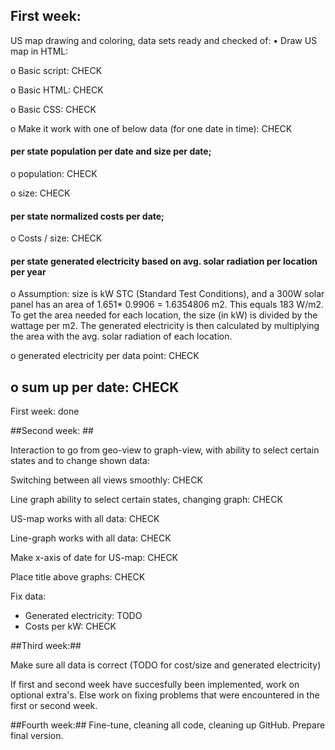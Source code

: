 ## First week: ##
US map drawing and coloring, data sets ready and checked of:
  •	Draw US map in HTML:
  
  o	Basic script: CHECK
  
  o	Basic HTML: CHECK
  
  o	Basic CSS: CHECK
  
  o	Make it work with one of below data (for one date in time): CHECK
  
#### per state population per date and size per date; 
  o	population: CHECK
  
  o	size: CHECK
  
####	per state normalized costs per date; ####
  o	Costs / size: CHECK
####	per state generated electricity based on avg. solar radiation per location per year ####
    
  o	Assumption: size is kW STC (Standard Test Conditions), and a 300W solar panel has an area of 1.651* 0.9906 = 1.6354806 m2. This equals 183 W/m2.  To get the area needed for each location, the size (in kW) is divided by the wattage per m2. The generated electricity is then calculated by multiplying the area with the avg. solar radiation of each location. 

  o	generated electricity per data point: CHECK

  o	sum up per date: CHECK
  -----
  First week: done
  
##Second week: ##

Interaction to go from geo-view to graph-view, with ability to select certain states and to change shown data:

Switching between all views smoothly: CHECK

Line graph ability to select certain states, changing graph: CHECK

US-map works with all data: CHECK

Line-graph works with all data: CHECK

Make x-axis of date for US-map: CHECK

Place title above graphs: CHECK

Fix data:

  - Generated electricity: TODO
  - Costs per kW: CHECK



##Third week:##

Make sure all data is correct (TODO for cost/size and generated electricity)

If first and second week have succesfully been implemented, work on optional extra's. Else work on fixing problems that were encountered in the first or second week.

##Fourth week:##
Fine-tune, cleaning all code, cleaning up GitHub. Prepare final version.

